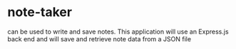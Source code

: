 # note-taker
can be used to write and save notes. This application will use an Express.js back end and will save and retrieve note data from a JSON file
